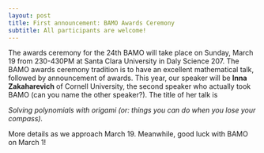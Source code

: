 ```yaml
---
layout: post
title: First announcement: BAMO Awards Ceremony
subtitle: All participants are welcome!
---
```


The awards ceremony for the 24th BAMO will take place on Sunday, March 19 from 230-430PM at Santa Clara University in Daly Science 207.
The BAMO awards ceremony tradition is to have an excellent mathematical talk, followed by announcement of awards.  This year, our speaker will be
**Inna Zakaharevich** of Cornell University, the second speaker who actually took BAMO (can you name the other speaker?).  The title of her talk is 


*Solving polynomials with origami (or: things you can do when you lose your compass).*

More details as we approach March 19.  Meanwhile, good luck with BAMO on March 1!

